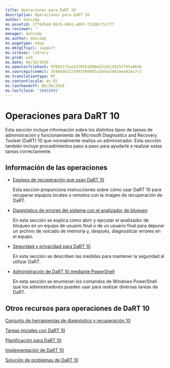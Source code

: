 ```yaml
---
title: Operaciones para DaRT 10
description: Operaciones para DaRT 10
author: dansimp
ms.assetid: 1776d5ed-96c6-4841-a097-721d8cf5c7f7
ms.reviewer: ''
manager: dansimp
ms.author: dansimp
ms.pagetype: mdop
ms.mktglfcycl: support
ms.sitesec: library
ms.prod: w10
ms.date: 06/16/2016
ms.openlocfilehash: 9f083173ce2278fb1898e25135cd515f745a0836
ms.sourcegitcommit: 354664bc527d93f80687cd2eba70d1eea024c7c3
ms.translationtype: MT
ms.contentlocale: es-ES
ms.lasthandoff: 06/26/2020
ms.locfileid: "10822891"
---
```

# Operaciones para DaRT 10


Esta sección incluye información sobre los distintos tipos de tareas de administración y funcionamiento de Microsoft Diagnostics and Recovery Toolset (DaRT) 10 que normalmente realiza un administrador. Esta sección también incluye procedimientos paso a paso para ayudarle a realizar estas tareas correctamente.

## Información de las operaciones


-   [Equipos de recuperación que usan DaRT 10](recovering-computers-using-dart-10.md)

    Esta sección proporciona instrucciones sobre cómo usar DaRT 10 para recuperar equipos locales o remotos con la imagen de recuperación de DaRT.

-   [Diagnóstico de errores del sistema con el analizador de bloqueo](diagnosing-system-failures-with-crash-analyzer-dart-10.md)

    En esta sección se explica cómo abrir y ejecutar el analizador de bloqueo en un equipo de usuario final o de un usuario final para depurar un archivo de volcado de memoria y, después, diagnosticar errores en el equipo.

-   [Seguridad y privacidad para DaRT 10](security-and-privacy-for-dart-10.md)

    En esta sección se describen las medidas para mantener la seguridad al utilizar DaRT.

-   [Administración de DaRT 10 mediante PowerShell](administering-dart-10-using-powershell.md)

    En esta sección se enumeran los comandos de Windows PowerShell que los administradores pueden usar para realizar diversas tareas de DaRT.

## Otros recursos para operaciones de DaRT 10


[Conjunto de herramientas de diagnóstico y recuperación 10](index.md)

[Tareas iniciales con DaRT 10](getting-started-with-dart-10.md)

[Planificación para DaRT 10](planning-for-dart-10.md)

[Implementación de DaRT 10](deploying-dart-10.md)

[Solución de problemas de DaRT 10](troubleshooting-dart-10.md)

 

 





